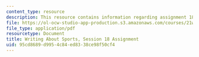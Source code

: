 ```yaml
---
content_type: resource
description: This resource contains information regarding assignment 18.
file: https://ol-ocw-studio-app-production.s3.amazonaws.com/courses/21w-015-writing-and-rhetoric-writing-about-sports-fall-2013/95cd8689d9954c84ed8338ce98f50cf4_MIT21W_015F13_Assignment18.pdf
file_type: application/pdf
resourcetype: Document
title: Writing About Sports, Session 18 Assignment
uid: 95cd8689-d995-4c84-ed83-38ce98f50cf4
---
```

